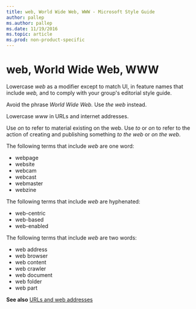 ```yaml
---
title: web, World Wide Web, WWW - Microsoft Style Guide
author: pallep
ms.author: pallep
ms.date: 11/19/2016
ms.topic: article
ms.prod: non-product-specific
---
```


# web, World Wide Web, WWW

Lowercase *web* as a modifier except to match UI, in feature names that include *web,* and to comply with your group's editorial style guide. 

Avoid the phrase *World Wide Web.* Use *the web* instead. 

Lowercase *www* in URLs and internet addresses. 

Use *on* to refer to material existing on the web. Use *to* or *on* to refer to the action of creating and publishing something *to the web* or *on the web*.

The following terms that include *web* are one word: 

  - webpage 
  - website 
  - webcam 
  - webcast 
  - webmaster 
  - webzine 

The following terms that include *web* are hyphenated: 

  - web-centric 
  - web-based 
  - web-enabled 

The following terms that include *web* are two words: 

  - web address 
  - web browser 
  - web content 
  - web crawler 
  - web document 
  - web folder 
  - web part

**See also** [URLs and web addresses](/style-guide/urls-web-addresses)
